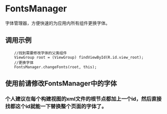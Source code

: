 # FontsManager
字体管理器，方便快速的为应用内所有组件更换字体。

## 调用示例
        //找到需要修改字体的父类组件
		ViewGroup root = (ViewGroup) findViewById(R.id.view_root);
        //更换字体
		FontsManager.changeFonts(root, this); 

## 使用前请修改FontsManager中的字体

### 个人建议在每个构建视图的xml文件的根节点都加上一个id，然后直接找都这个id就能一下替换整个页面的字体了。
